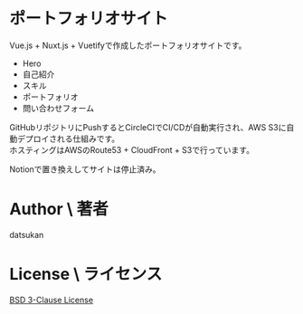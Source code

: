 # ポートフォリオサイト

Vue.js + Nuxt.js + Vuetifyで作成したポートフォリオサイトです。

- Hero
- 自己紹介
- スキル
- ポートフォリオ
- 問い合わせフォーム

GitHubリポジトリにPushするとCircleCIでCI/CDが自動実行され、AWS S3に自動デプロイされる仕組みです。  
ホスティングはAWSのRoute53 + CloudFront + S3で行っています。  

Notionで置き換えしてサイトは停止済み。

# Author \ 著者

datsukan

# License \ ライセンス

[BSD 3-Clause License](https://opensource.org/licenses/BSD-3-Clause)
